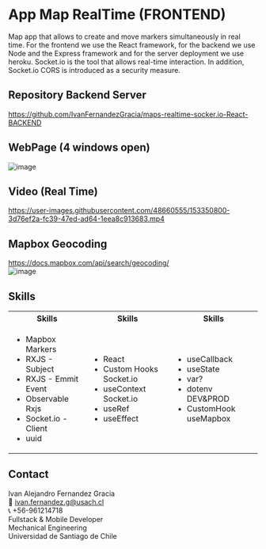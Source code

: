 # App Map RealTime (FRONTEND)
Map app that allows to create and move markers simultaneously in real time. For the frontend we use the React framework, for the backend we use Node and the Express framework and for the server deployment we use heroku. Socket.io is the tool that allows real-time interaction. In addition, Socket.io CORS is introduced as a security measure.

## Repository Backend Server
https://github.com/IvanFernandezGracia/maps-realtime-socker.io-React-BACKEND

## WebPage (4 windows open)
![image](https://user-images.githubusercontent.com/48660555/153350733-e5eae72a-fd67-4d5a-82b9-3c95a1560f09.png)

## Video (Real Time)
https://user-images.githubusercontent.com/48660555/153350800-3d76ef2a-fc39-47ed-ad64-1eea8c913683.mp4


## Mapbox Geocoding
https://docs.mapbox.com/api/search/geocoding/   
![image](https://user-images.githubusercontent.com/48660555/152697851-507faf6c-4645-4b4f-bfd3-d3bcf5610a62.png)



<!-- Tech -->
## Skills
<table>
  <tbody>
    <tr>
      <th align="center">Skills</th>
      <th align="center">Skills</th>  
      <th align="center">Skills</th>
    </tr>
        <td>
        <ul>
          <li>Mapbox Markers</li>
          <li>RXJS - Subject</li>
          <li>RXJS - Emmit Event</li>
          <li>Observable Rxjs</li>
          <li>Socket.io - Client</li>
          <li>uuid</li>
        </ul>
      </td>    
        <td>
        <ul>
          <li>React</li>
          <li>Custom Hooks Socket.io</li>
          <li>useContext Socket.io</li>
          <li>useRef</li>
          <li>useEffect</li>
        </ul>
      </td>
        <td>
        <ul>
          <li>useCallback</li>
          <li>useState</li>
          <li>var?</li>
          <li>dotenv DEV&PROD</li>
          <li>CustomHook useMapbox</li>
        </ul>
        </td>   
  </tbody>
</table>


<!-- CONTACT -->
## Contact
Ivan Alejandro Fernandez Gracia  
:email: ivan.fernandez.g@usach.cl  
:telephone_receiver: +56-961214718  
Fullstack & Mobile Developer  
Mechanical Engineering  
Universidad de Santiago de Chile
